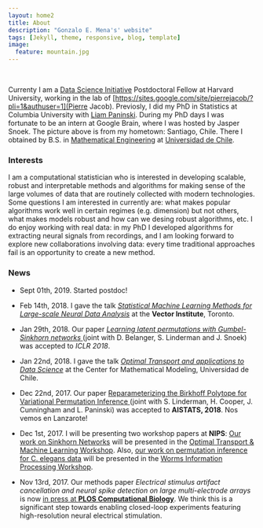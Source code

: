 ```yaml
---
layout: home2
title: About
description: "Gonzalo E. Mena's' website"
tags: [Jekyll, theme, responsive, blog, template]
image:
  feature: mountain.jpg
---
```

<br>

Currenty I am a [Data Science Initiative](https://datascience.harvard.edu/) Postdoctoral Fellow at Harvard University, working in the lab of [https://sites.google.com/site/pierrejacob/?pli=1&authuser=1](Pierre Jacob). Previosly, I did my PhD in Statistics at Columbia University with [Liam Paninski](http://www.stat.columbia.edu/~liam/). During my PhD days I was fortunate to be an intern at Google Brain, where I was hosted by Jasper Snoek. 
The picture above is from my hometown: Santiago, Chile. There I obtained by B.S. in [Mathematical Engineering](http://www.dim.uchile.cl/) at [Universidad de Chile](http://www.uchile.cl).


### Interests

I am a computational statistician who is interested in developing scalable, robust and interpretable methods and algorithms for making sense of the large volumes of data that are routinely collected with modern technologies. Some questions I am interested in currently are: what makes popular algorithms work well in certain regimes (e.g. dimension) but not others, what makes models robust and how can we desing robust algorithms, etc. I do enjoy working with real data: in my PhD I developed algorithms for extracting neural signals from recordings, and I am looking forward to explore new collaborations involving data: every time traditional approaches fail is an opportunity to create a new method.



### News
* Sept 01th, 2019. Started postdoc!

* Feb 14th, 2018. I gave the talk [*Statistical Machine Learning Methods for
                                   Large-scale Neural Data Analysis*](http://www.stat.columbia.edu/~gonzalo/pubs/talks/MLNeuroscience.pdf) at the **Vector Institute**, Toronto.

* Jan 29th, 2018. Our paper [*Learning latent permutations with Gumbel-Sinkhorn networks* 
                             ](https://arxiv.org/abs/1802.08665) (joint with D. Belanger, S. Linderman and J. Snoek) was accepted to *ICLR 2018*.

* Jan 22nd, 2018. I gave the talk [*Optimal Transport and applications to Data Science*](http://www.stat.columbia.edu/~gonzalo/pubs/talks/OTTalk.pdf) at the Center for Mathematical Modeling, Universidad de Chile.
                                                                                       
* Dec 22nd, 2017. Our paper [Reparameterizing the Birkhoff Polytope for Variational Permutation Inference
](https://arxiv.org/abs/1710.09508) (joint with S. Linderman, H. Cooper, J. Cunningham and L. Paninski) was accepted to **AISTATS, 2018**. Nos vemos en Lanzarote!

* Dec 1st, 2017. I will be presenting two workshop papers at **NIPS**: [Our work on Sinkhorn Networks](http://www.stat.columbia.edu/~gonzalo/pubs/SinkhornOT.pdf) will be presented in the [Optimal Transport & Machine Learning Workshop](http://otml17.marcocuturi.net/). Also, [our work on permutation inference for C. elegans data](http://www.stat.columbia.edu/~gonzalo/pubs/PermutationWorms.pdf) will be presented in the [Worms Information Processing Workshop](https://sites.google.com/site/wwnip2017/).

* Nov 13rd, 2017. Our methods paper *Electrical stimulus artifact cancellation and neural spike detection on large multi-electrode arrays* is  now [in press at **PLOS Computational Biology**](http://journals.plos.org/ploscompbiol/article?id=10.1371/journal.pcbi.1005842). We think this is a significant step towards enabling closed-loop experiments featuring high-resolution neural electrical stimulation.




